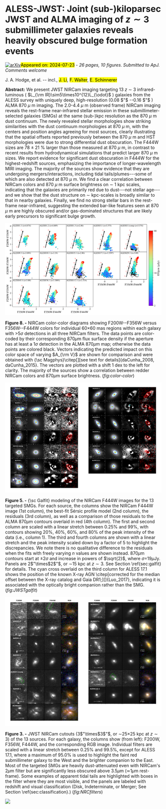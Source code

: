 <div class="macros" style="visibility:hidden;">
$\newcommand{\ensuremath}{}$
$\newcommand{\xspace}{}$
$\newcommand{\object}[1]{\texttt{#1}}$
$\newcommand{\farcs}{{.}''}$
$\newcommand{\farcm}{{.}'}$
$\newcommand{\arcsec}{''}$
$\newcommand{\arcmin}{'}$
$\newcommand{\ion}[2]{#1#2}$
$\newcommand{\textsc}[1]{\textrm{#1}}$
$\newcommand{\hl}[1]{\textrm{#1}}$
$\newcommand{\footnote}[1]{}$
$\newcommand{\vdag}{(v)^\dagger}$
$\newcommand$
$\newcommand$
$\newcommand{\baselinestretch}{1.1}$
$\newcommand{\baselinestretch}{1.0}$</div>



<div id="title">

# ALESS-JWST: Joint (sub-)kiloparsec JWST and ALMA imaging of $z\sim3$ submillimeter galaxies reveals heavily obscured bulge formation events

</div>
<div id="comments">

[![arXiv](https://img.shields.io/badge/arXiv-2407.15846-b31b1b.svg)](https://arxiv.org/abs/2407.15846)<mark>Appeared on: 2024-07-23</mark> -  _26 pages, 10 figures. Submitted to ApJ. Comments welcome_

</div>
<div id="authors">

J. A. Hodge, et al. -- incl., <mark>J. Li</mark>, <mark>F. Walter</mark>, <mark>E. Schinnerer</mark>

</div>
<div id="abstract">

**Abstract:** We present JWST NIRCam imaging targeting 13 $z$ $\sim$ 3 infrared-luminous ( $L_{\rm IR}\sim5\times10^{12}L_{\odot}$ ) galaxies from the ALESS survey with uniquely deep, high-resolution (0.08 $"$ --0.16 $"$ ) ALMA 870 $\mu$ m imaging. The 2.0-4.4 $\mu$ m (observed frame) NIRCam imaging reveals the rest-frame near-infrared stellar emission in these submillimeter-selected galaxies (SMGs) at the same (sub-)kpc resolution as the 870 $\mu$ m dust continuum. The newly revealed stellar morphologies show striking similarities with the dust continuum morphologies at 870 $\mu$ m, with the centers and position angles agreeing for most sources, clearly illustrating that the spatial offsets reported previously between the 870 $\mu$ m and HST morphologies were due to strong differential dust obscuration. The F444W sizes are 78 $\pm$ 21 \% larger than those measured at 870 $\mu$ m, in contrast to recent results from hydrodynamical simulations that predict larger 870 $\mu$ m sizes. We report evidence for significant dust obscuration in F444W for the highest-redshift sources, emphasizing the importance of longer-wavelength MIRI imaging. The majority of the sources show evidence that they are undergoing mergers/interactions, including tidal tails/plumes---some of which are also detected at 870 $\mu$ m. We find a clear correlation between NIRCam colors and 870 $\mu$ m surface brightness on $\sim$ 1 kpc scales, indicating that the galaxies are primarily red due to dust---not stellar age---and we show that the dust structure on $\sim$ kpc-scales is broadly similar to that in nearby galaxies. Finally, we find no strong stellar bars in the rest-frame near-infrared, suggesting the extended bar-like features seen at 870 $\mu$ m are highly obscured and/or gas-dominated structures that are likely early precursors to significant bulge growth.

</div>

<div id="div_fig1">

<img src="tmp_2407.15846/./CC-diagram.png" alt="Fig8" width="100%"/>

**Figure 8. -** NIRCam color-color diagrams showing F200W--F356W versus F356W--F444W colors for individual 60$\times$60 mas regions within each galaxy with $>$5$\sigma$ detections in all three NIRCam filters. The data points are color-coded by their corresponding 870$\mu$m flux surface density if the aperture has at least a 1$\sigma$ detection in the ALMA 870$\mu$m map; otherwise the data points are colored black.
Vectors indicating the predicted impact on this color space of varying $A_{\rm V}$ are shown for comparison and were obtained with {\sc Magphys}\citep[][see text for details]{daCunha_2008, daCunha_2015}.
 The vectors are plotted with a shift 1 dex to the left for clarity. The majority of the sources show a correlation between redder NIRCam colors and 870$\mu$m surface brightness.
 (*fig:color-color*)

</div>
<div id="div_fig2">

<img src="tmp_2407.15846/./ALESS_JWSTgalfit_all_page1.png" alt="Fig5.1" width="50%"/><img src="tmp_2407.15846/./ALESS_JWSTgalfit_all_page2.png" alt="Fig5.2" width="50%"/>

**Figure 5. -** {\sc Galfit} modeling of the NIRCam F444W images for the
13 targeted SMGs. For each source, the columns show the NIRCam F444W image (1st column), the best-fit Sérsic profile model (2nd column),
 the residuals (3rd column), as well as a comparison of those residuals to the ALMA 870$\mu$m contours overlaid in red (4th column).
The first and second column are scaled with a linear stretch between 0.25\% and 99\%, with contours showing 20\%, 40\%, 60\%, and 80\% of the peak intensity of the data (i.e., column 1). The third and fourth columns are shown with a linear stretch and the peak intensity scaled down by a factor of 5 to highlight the discrepancies. We note there is no qualitative difference to the residuals when the fits with freely varying $n$ values are shown instead.
870$\mu$m contours start at $\pm$2$\sigma$ and increase in powers of $\sqrt{2}$, where $\sigma=$19$\mu$Jy. Panels are 2$"\times$2$"$, or $\sim$15 kpc at $z\sim3$. See Section \ref{sec:galfit} for details.  The cyan cross overlaid on the third column for ALESS 17.1 shows the position of the known X-ray AGN
\citep[corrected for the median offset between the X-ray catalog and Gaia DR1;][]{Luo_2017}, indicating it is associated with the optically bright companion rather than the SMG.
 (*fig:JWSTgalfit*)

</div>
<div id="div_fig3">

<img src="tmp_2407.15846/./ALESS_JWST_allNRC_all_page1.png" alt="Fig3.1" width="50%"/><img src="tmp_2407.15846/./ALESS_JWST_allNRC_all_page2.png" alt="Fig3.2" width="50%"/>

**Figure 3. -** JWST NIRCam cutouts (3$"\times$3$"$, or $\sim$25$\times$25 kpc at $z\sim3$)
of the 13 sources. For each galaxy, the columns show (from left): F200W, F356W, F444W, and the corresponding RGB image. Individual filters are scaled with a linear stretch between 0.25\% and 99.5\%, except for ALESS 17.1, where a maximum of 95.0\% is used to highlight the faint red submillimeter galaxy to the West and the brighter companion to the East. Most of the targeted SMGs are heavily dust-attenuated even with NIRCam's 2$\mu$m filter but are significantly less obscured above 3.5$\mu$m ($\simeq$1$\mu$m rest-frame). Some examples of apparent tidal tails are highlighted with boxes in the filter where they are most visible, and the panels are labeled with redshift and visual classification (Disk, Indeterminate, or Merger; See Section \ref{sec:classification}.)  (*fig:NRCfilters*)

</div><div id="qrcode"><img src=https://api.qrserver.com/v1/create-qr-code/?size=100x100&data="https://arxiv.org/abs/2407.15846"></div>